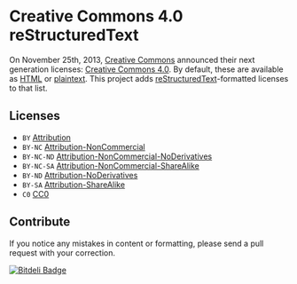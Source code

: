 # Creative Commons 4.0 reStructuredText

On November 25th, 2013, [Creative Commons](http://creativecommons.org/) announced their next generation licenses: [Creative Commons 4.0](https://creativecommons.org/weblog/entry/40768). By default, these are available as [HTML](http://creativecommons.org/licenses/) or [plaintext](http://creativecommons.org/weblog/entry/41127). This project adds [reStructuredText](http://docutils.sourceforge.net/rst.html)-formatted licenses to that list.

## Licenses

* `BY` [Attribution](licenses/by.rst)
* `BY-NC` [Attribution-NonCommercial](licenses/by-nc.rst)
* `BY-NC-ND` [Attribution-NonCommercial-NoDerivatives](licenses/by-nc-nd.rst)
* `BY-NC-SA` [Attribution-NonCommercial-ShareAlike](licenses/by-nc-sa.rst)
* `BY-ND` [Attribution-NoDerivatives](licenses/by-nd.rst)
* `BY-SA` [Attribution-ShareAlike](licenses/by-sa.rst)
* `C0` [CC0](licenses/zero.rst)

## Contribute

If you notice any mistakes in content or formatting, please send a pull request with your correction.

[![Bitdeli Badge](https://d2weczhvl823v0.cloudfront.net/idleberg/creative-commons-4.0-restructuredtext/trend.png)](https://bitdeli.com/free "Bitdeli Badge")

